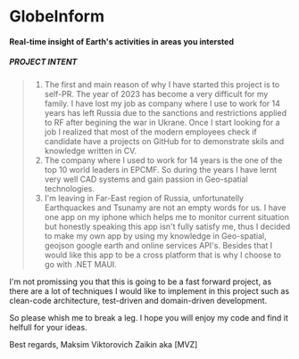 # GlobeInform

#### Real-time insight of Earth's activities in areas you intersted

##### PROJECT INTENT
  > 1. The first and main reason of why I have started this project is to self-PR. The year of 2023 has become a very difficult for my family. I have lost my job as company where I use to work for 14 years has left Russia due to the sanctions and restrictions applied to RF after begining the war in Ukrane. 
  Once I start looking for a job I realized that most of the modern employees check if candidate have a projects on GitHub for to demonstrate skils and knowledge written in CV.
  > 2. The company where I used to work for 14 years is the one of the top 10 world leaders in EPCMF. So during the years I have lernt very well CAD systems and gain passion in Geo-spatial technologies. 
  > 3. I'm leaving in Far-East region of Russia, unfortunatelly Earthquackes and Tsunamy are not an empty words for us. I have one app on my iphone which helps me to monitor current situation but honestly speaking this app isn't fully satisfy me, thus I decided to make my own app by using my knowledge in Geo-spatial, geojson google earth and online services API's. Besides that I would like this app to be a cross platform that is why I choose to go with .NET MAUI.

I'm not promissing you that this is going to be a fast forward project, as there are a lot of techniques I would like to implement in this project such as clean-code architecture, test-driven and domain-driven development.

So please whish me to break a leg.
I hope you will enjoy my code and find it helfull for your ideas.

Best regards,
Maksim Viktorovich Zaikin aka [MVZ]

